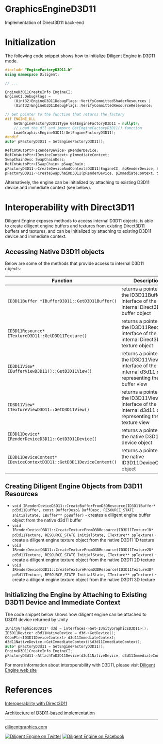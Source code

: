 
# GraphicsEngineD3D11

Implementation of Direct3D11 back-end

# Initialization

The following code snippet shows how to initialize Diligent Engine in D3D11 mode.

```cpp
#include "EngineFactoryD3D11.h"
using namespace Diligent;

// ...

EngineD3D11CreateInfo EngineCI;
EngineCI.DebugFlags =
    (Uint32)EngineD3D11DebugFlags::VerifyCommittedShaderResources |
    (Uint32)EngineD3D11DebugFlags::VerifyCommittedResourceRelevance;

// Get pointer to the function that returns the factory
#if ENGINE_DLL
    GetEngineFactoryD3D11Type GetEngineFactoryD3D11 = nullptr;
    // Load the dll and import GetEngineFactoryD3D11() function
    LoadGraphicsEngineD3D11(GetEngineFactoryD3D11);
#endif
auto* pFactoryD3D11 = GetEngineFactoryD3D11();

RefCntAutoPtr<IRenderDevice> pRenderDevice;
RefCntAutoPtr<IDeviceContext> pImmediateContext;
SwapChainDesc SwapChainDesc;
RefCntAutoPtr<ISwapChain> pSwapChain;
pFactoryD3D11->CreateDeviceAndContextsD3D11(EngineCI, &pRenderDevice, &pImmediateContext, 0);
pFactoryD3D11->CreateSwapChainD3D11(pRenderDevice, pImmediateContext, SwapChainDesc, hWnd, &pSwapChain);
```

Alternatively, the engine can be initialized by attaching to existing D3D11 device and immediate context (see below).

# Interoperability with Direct3D11

Diligent Engine exposes methods to access internal D3D11 objects, is able to create diligent engine buffers
and textures from existing Direct3D11 buffers and textures, and can be initialized by attaching to existing D3D11
device and immediate context.

## Accessing Native D3D11 objects

Below are some of the methods that provide access to internal D3D11 objects:

|                              Function                                       |                              Description                                                                      |
|-----------------------------------------------------------------------------|---------------------------------------------------------------------------------------------------------------|
| `ID3D11Buffer *IBufferD3D11::GetD3D11Buffer()`                              | returns a pointer to the ID3D11Buffer interface of the internal Direct3D11 buffer object                      |
| `ID3D11Resource* ITextureD3D11::GetD3D11Texture()`                          | returns a pointer to the ID3D11Resource interface of the internal Direct3D11 texture object                   |
| `ID3D11View* IBufferViewD3D11()::GetD3D11View()`                            | returns a pointer to the ID3D11View interface of the internal d3d11 object representing the buffer view       |
| `ID3D11View* ITextureViewD3D11::GetD3D11View()`                             | returns a pointer to the ID3D11View interface of the internal d3d11 object representing the texture view      |
| `ID3D11Device* IRenderDeviceD3D11::GetD3D11Device()`                        | returns a pointer to the native D3D11 device object                                                           |
| `ID3D11DeviceContext* IDeviceContextD3D11::GetD3D11DeviceContext()`         | returns a pointer to the native ID3D11DeviceContext object                                                    |

## Creating Diligent Engine Objects from D3D11 Resources

* `void IRenderDeviceD3D11::CreateBufferFromD3DResource(ID3D11Buffer* pd3d11Buffer, const BufferDesc& BuffDesc, RESOURCE_STATE InitialState, IBuffer** ppBuffer)` -
   creates a diligent engine buffer object from the native d3d11 buffer
* `void IRenderDeviceD3D11::CreateTextureFromD3DResource(ID3D11Texture1D* pd3d11Texture, RESOURCE_STATE InitialState, ITexture** ppTexture)` -
   create a diligent engine texture object from the native D3D11 1D texture
* `void IRenderDeviceD3D11::CreateTextureFromD3DResource(ID3D11Texture2D* pd3d11Texture, RESOURCE_STATE InitialState, ITexture** ppTexture)` -
   create a diligent engine texture object from the native D3D11 2D texture
* `void IRenderDeviceD3D11::CreateTextureFromD3DResource(ID3D11Texture3D* pd3d11Texture, RESOURCE_STATE InitialState, ITexture** ppTexture)` -
   create a diligent engine texture object from the native D3D11 3D texture

## Initializing the Engine by Attaching to Existing D3D11 Device and Immediate Context

The code snippet below shows how diligent engine can be attached to D3D11 device returned by Unity

```cpp
IUnityGraphicsD3D11* d3d = interfaces->Get<IUnityGraphicsD3D11>();
ID3D11Device* d3d11NativeDevice = d3d->GetDevice();
CComPtr<ID3D11DeviceContext> d3d11ImmediateContext;
d3d11NativeDevice->GetImmediateContext(&d3d11ImmediateContext);
auto* pFactoryD3d11 = GetEngineFactoryD3D11();
EngineD3D11CreateInfo EngineCI;
pFactoryD3d11->AttachToD3D11Device(d3d11NativeDevice, d3d11ImmediateContext, EngineCI, &m_Device, &m_Context, 0);
```

For more information about interoperability with D3D11, please visit [Diligent Engine web site](http://diligentgraphics.com/diligent-engine/native-api-interoperability/direct3d11-interoperability/)

# References

[Interoperability with Direct3D11](http://diligentgraphics.com/diligent-engine/native-api-interoperability/direct3d11-interoperability/)

[Architecture of D3D11-based implementation](http://diligentgraphics.com/diligent-engine/architecture/d3d11)

-------------------

[diligentgraphics.com](http://diligentgraphics.com)

[![Diligent Engine on Twitter](https://github.com/DiligentGraphics/DiligentCore/blob/master/media/twitter.png)](https://twitter.com/diligentengine)
[![Diligent Engine on Facebook](https://github.com/DiligentGraphics/DiligentCore/blob/master/media/facebook.png)](https://www.facebook.com/DiligentGraphics/)
